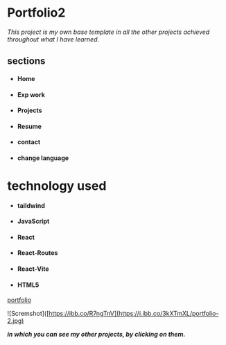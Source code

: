 # Portfolio2

*This project is my own base template in all the other projects achieved throughout what I have learned.*

## sections


- #### Home
- #### Exp work 
- #### Projects
- #### Resume
- #### contact
- #### change language

# technology used 

- #### taildwind
- #### JavaScript
- #### React
- #### React-Routes
- #### React-Vite
- #### HTML5

[portfolio](/ "portfolio2")

![Scremshot]([https://ibb.co/R7ngTnV](https://i.ibb.co/3kXTmXL/portfolio-2.jpg)


***in which you can see my other projects, by clicking on them.***
